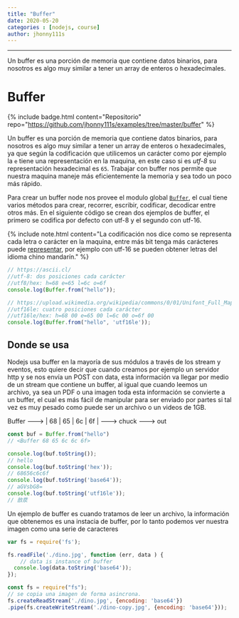```yaml
---
title: "Buffer"
date: 2020-05-20
categories : [nodejs, course]
author: jhonny111s
---
```

--------------
Un buffer es una porción de memoria que contiene datos binarios, para nosotros es algo muy similar a tener un array de enteros o hexadecimales.

# Buffer

{% include badge.html content="Repositorio" repo="https://github.com/jhonny111s/examples/tree/master/buffer" %}

Un buffer es una porción de memoria que contiene datos binarios, para nosotros es algo muy similar a tener un array de enteros o hexadecimales, ya que según la codificación que utilicemos un carácter como por ejemplo la `e` tiene una representación en la maquina, en este caso si es *utf-8* su representación hexadecimal es `65`. Trabajar con buffer nos permite que nuestra maquina maneje más eficientemente la memoria y sea todo un poco más rápido.

Para crear un buffer node nos provee el modulo global [`Buffer`](https://nodejs.org/api/buffer.html#buffer_class_method_buffer_from_string_encoding), el cual tiene varios métodos para crear, recorrer, escribir, codificar, decodicar entre otros más. En el siguiente código se crean dos ejemplos de buffer, el primero se codifica por defecto con utf-8 y el segundo con utf-16.

{% include note.html content="La codificación nos dice como se representa cada letra o carácter en la maquina, entre más bit tenga más carácteres puede [representar](https://www.dokry.com/7124), por ejemplo con utf-16 se pueden obtener letras del idioma chino mandarín." %}

~~~javascript
// https://ascii.cl/
//utf-8: dos posiciones cada carácter
//utf8/hex: h=68 e=65 l=6c o=6f 
console.log(Buffer.from("hello"));

// https://upload.wikimedia.org/wikipedia/commons/0/01/Unifont_Full_Map.png
//utf16le: cuatro posiciones cada carácter
//utf16le/hex: h=68 00 e=65 00 l=6c 00 o=6f 00 
console.log(Buffer.from("hello", 'utf16le'));
~~~

## Donde se usa

Nodejs usa buffer en la mayoría de sus módulos a través de los stream y eventos, esto quiere decir que cuando creamos por ejemplo un servidor http y se nos envía un POST con data, esta información va llegar por medio de un stream que contiene un buffer, al igual que cuando leemos un archivo, ya sea un PDF o una imagen toda esta información se convierte a un buffer, el cual es más fácil de manipular para ser enviado por partes si tal vez es muy pesado como puede ser un archivo o un videos de 1GB.

Buffer ---> | 68 | 65 | 6c | 6f | ---> chuck ---> out 

~~~javascript
const buf = Buffer.from("hello")
// <Buffer 68 65 6c 6c 6f>

console.log(buf.toString());
// hello
console.log(buf.toString('hex'));
// 68656c6c6f
console.log(buf.toString('base64'));
// aGVsbG8=
console.log(buf.toString('utf16le'));
// 敨汬
~~~

Un ejemplo de buffer es cuando tratamos de leer un archivo, la información que obtenemos es una instacia de buffer, por lo tanto podemos ver nuestra imagen como una serie de caracteres

~~~javascript
var fs = require('fs');

fs.readFile('./dino.jpg', function (err, data ) {
    // data is instance of buffer
  console.log(data.toString('base64'));
});
~~~

~~~javascript
const fs = require("fs");
// se copia una imagen de forma asincrona.
fs.createReadStream('./dino.jpg', {encoding: 'base64'})
.pipe(fs.createWriteStream('./dino-copy.jpg', {encoding: 'base64'}));
~~~